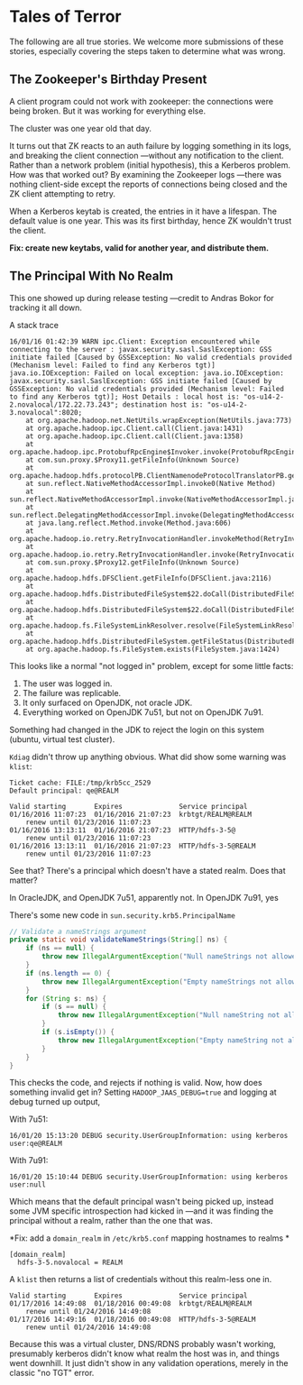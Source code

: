 <!---
  Licensed under the Apache License, Version 2.0 (the "License");
  you may not use this file except in compliance with the License.
  You may obtain a copy of the License at
  
   http://www.apache.org/licenses/LICENSE-2.0
  
  Unless required by applicable law or agreed to in writing, software
  distributed under the License is distributed on an "AS IS" BASIS,
  WITHOUT WARRANTIES OR CONDITIONS OF ANY KIND, either express or implied.
  See the License for the specific language governing permissions and
  limitations under the License. See accompanying LICENSE file.
-->

# Tales of Terror

The following are all true stories. We welcome more submissions of these stories, especially
covering the steps taken to determine what was wrong.


## The Zookeeper's Birthday Present


A client program could not work with zookeeper: the connections were being broken. But it
was working for everything else.

The cluster was one year old that day.

It turns out that ZK reacts to an auth failure by logging something in its logs, and breaking
the client connection —without any notification to the client. Rather than a network problem
(initial hypothesis), this a Kerberos problem. How was that worked out? By examining the
Zookeeper logs —there was nothing client-side except the reports of connections being closed
and the ZK client attempting to retry.

When a Kerberos keytab is created, the entries in it have a lifespan. The default value is one
year. This was its first birthday, hence ZK wouldn't trust the client.

**Fix: create new keytabs, valid for another year, and distribute them.**

## The Principal With No Realm

This one showed up during release testing —credit to Andras Bokor for tracking it all down.

A stack trace

```
16/01/16 01:42:39 WARN ipc.Client: Exception encountered while connecting to the server : javax.security.sasl.SaslException: GSS initiate failed [Caused by GSSException: No valid credentials provided (Mechanism level: Failed to find any Kerberos tgt)]
java.io.IOException: Failed on local exception: java.io.IOException: javax.security.sasl.SaslException: GSS initiate failed [Caused by GSSException: No valid credentials provided (Mechanism level: Failed to find any Kerberos tgt)]; Host Details : local host is: "os-u14-2-2.novalocal/172.22.73.243"; destination host is: "os-u14-2-3.novalocal":8020; 
	at org.apache.hadoop.net.NetUtils.wrapException(NetUtils.java:773)
	at org.apache.hadoop.ipc.Client.call(Client.java:1431)
	at org.apache.hadoop.ipc.Client.call(Client.java:1358)
	at org.apache.hadoop.ipc.ProtobufRpcEngine$Invoker.invoke(ProtobufRpcEngine.java:229)
	at com.sun.proxy.$Proxy11.getFileInfo(Unknown Source)
	at org.apache.hadoop.hdfs.protocolPB.ClientNamenodeProtocolTranslatorPB.getFileInfo(ClientNamenodeProtocolTranslatorPB.java:771)
	at sun.reflect.NativeMethodAccessorImpl.invoke0(Native Method)
	at sun.reflect.NativeMethodAccessorImpl.invoke(NativeMethodAccessorImpl.java:57)
	at sun.reflect.DelegatingMethodAccessorImpl.invoke(DelegatingMethodAccessorImpl.java:43)
	at java.lang.reflect.Method.invoke(Method.java:606)
	at org.apache.hadoop.io.retry.RetryInvocationHandler.invokeMethod(RetryInvocationHandler.java:252)
	at org.apache.hadoop.io.retry.RetryInvocationHandler.invoke(RetryInvocationHandler.java:104)
	at com.sun.proxy.$Proxy12.getFileInfo(Unknown Source)
	at org.apache.hadoop.hdfs.DFSClient.getFileInfo(DFSClient.java:2116)
	at org.apache.hadoop.hdfs.DistributedFileSystem$22.doCall(DistributedFileSystem.java:1315)
	at org.apache.hadoop.hdfs.DistributedFileSystem$22.doCall(DistributedFileSystem.java:1311)
	at org.apache.hadoop.fs.FileSystemLinkResolver.resolve(FileSystemLinkResolver.java:81)
	at org.apache.hadoop.hdfs.DistributedFileSystem.getFileStatus(DistributedFileSystem.java:1311)
	at org.apache.hadoop.fs.FileSystem.exists(FileSystem.java:1424)
```

This looks like a normal "not logged in" problem, except for some little facts: 

1. The user was logged in.
1. The failure was replicable.
1. It only surfaced on OpenJDK, not oracle JDK.
1. Everything worked on OpenJDK 7u51, but not on OpenJDK 7u91.

Something had changed in the JDK to reject the login on this system (ubuntu, virtual test cluster).

`Kdiag` didn't throw up anything obvious. What did show some warning was `klist`:

```
Ticket cache: FILE:/tmp/krb5cc_2529
Default principal: qe@REALM

Valid starting       Expires              Service principal
01/16/2016 11:07:23  01/16/2016 21:07:23  krbtgt/REALM@REALM 
	renew until 01/23/2016 11:07:23
01/16/2016 13:13:11  01/16/2016 21:07:23  HTTP/hdfs-3-5@
	renew until 01/23/2016 11:07:23
01/16/2016 13:13:11  01/16/2016 21:07:23  HTTP/hdfs-3-5@REALM
	renew until 01/23/2016 11:07:23
```

See that? There's a principal which doesn't have a stated realm. Does that matter? 

In OracleJDK, and OpenJDK 7u51, apparently not. In OpenJDK 7u91, yes

There's some new code in `sun.security.krb5.PrincipalName`

```java
// Validate a nameStrings argument
private static void validateNameStrings(String[] ns) {
    if (ns == null) {
        throw new IllegalArgumentException("Null nameStrings not allowed");
    }
    if (ns.length == 0) {
        throw new IllegalArgumentException("Empty nameStrings not allowed");
    }
    for (String s: ns) {
        if (s == null) {
            throw new IllegalArgumentException("Null nameString not allowed");
        }
        if (s.isEmpty()) {
            throw new IllegalArgumentException("Empty nameString not allowed");
        }
    }
}
```

This checks the code, and rejects if nothing is valid. Now, how does something invalid get in?
Setting `HADOOP_JAAS_DEBUG=true` and logging at debug turned up output,

With 7u51:
```
16/01/20 15:13:20 DEBUG security.UserGroupInformation: using kerberos user:qe@REALM
```

With 7u91:

```
16/01/20 15:10:44 DEBUG security.UserGroupInformation: using kerberos user:null
```

Which means that the default principal wasn't being picked up, instead some JVM specific introspection
had kicked in —and it was finding the principal without a realm, rather than the one that was.


*Fix: add a `domain_realm` in `/etc/krb5.conf` mapping hostnames to realms *

```
[domain_realm]
  hdfs-3-5.novalocal = REALM
```

A `klist` then returns a list of credentials without this realm-less one in.

```
Valid starting       Expires              Service principal
01/17/2016 14:49:08  01/18/2016 00:49:08  krbtgt/REALM@REALM
	renew until 01/24/2016 14:49:08
01/17/2016 14:49:16  01/18/2016 00:49:08  HTTP/hdfs-3-5@REALM
	renew until 01/24/2016 14:49:08
```

Because this was a virtual cluster, DNS/RDNS probably wasn't working, presumably kerberos
didn't know what realm the host was in, and things went downhill. It just didn't show in
any validation operations, merely in the classic "no TGT" error.
